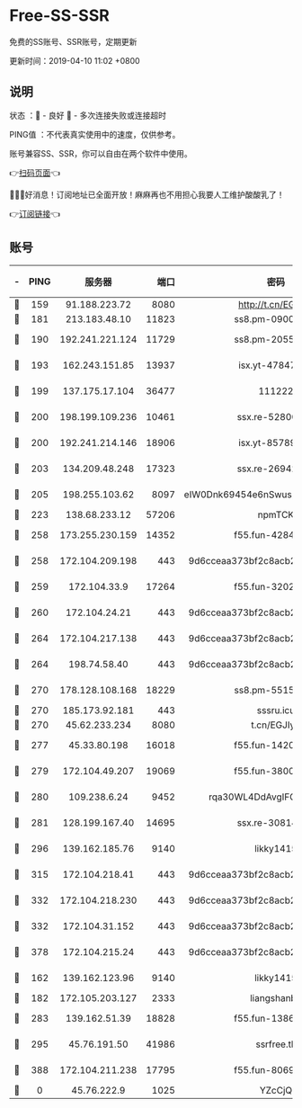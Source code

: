 # Free-SS-SSR

免费的SS账号、SSR账号，定期更新

更新时间：2019-04-10 11:02 +0800

## 说明

状态     ：🙂 - 良好 🙁 - 多次连接失败或连接超时

PING值   ：不代表真实使用中的速度，仅供参考。

账号兼容SS、SSR，你可以自由在两个软件中使用。

👉[扫码页面](https://liesauer.github.io/Free-SS-SSR/)👈

🎉🎉🎉好消息！订阅地址已全面开放！麻麻再也不用担心我要人工维护酸酸乳了！

👉[订阅链接](https://www.liesauer.net/yogurt/subscribe?ACCESS_TOKEN=DAYxR3mMaZAsaqUb)👈

## 账号

|-|PING|服务器|端口|密码|加密方式|区域|
|:----:|:----:|:-----:|-----:|:----:|:----:|:----:|
|🙂|159|91.188.223.72|8080|http://t.cn/EGJIyrl|rc4-md5|RU|
|🙂|181|213.183.48.10|11823|ss8.pm-09004026|rc4-md5|RU|
|🙂|190|192.241.221.124|11729|ss8.pm-20551388|aes-256-cfb|US|
|🙂|193|162.243.151.85|13937|isx.yt-47847621|aes-256-cfb|US|
|🙂|199|137.175.17.104|36477|111222|aes-256-cfb|US|
|🙂|200|198.199.109.236|10461|ssx.re-52800704|aes-256-cfb|US|
|🙂|200|192.241.214.146|18906|isx.yt-85789665|aes-256-cfb|US|
|🙂|203|134.209.48.248|17323|ssx.re-26942961|aes-256-cfb|US|
|🙂|205|198.255.103.62|8097|eIW0Dnk69454e6nSwuspv9DmS201tQ0D|aes-256-cfb|US|
|🙂|223|138.68.233.12|57206|npmTCK|rc4-md5|US|
|🙂|258|173.255.230.159|14352|f55.fun-42849450|aes-256-cfb|US|
|🙂|258|172.104.209.198|443|9d6cceaa373bf2c8acb22e60b6a58be6|aes-256-cfb|US|
|🙂|259|172.104.33.9|17264|f55.fun-32023519|aes-256-cfb|SG|
|🙂|260|172.104.24.21|443|9d6cceaa373bf2c8acb22e60b6a58be6|aes-256-cfb|US|
|🙂|264|172.104.217.138|443|9d6cceaa373bf2c8acb22e60b6a58be6|aes-256-cfb|US|
|🙂|264|198.74.58.40|443|9d6cceaa373bf2c8acb22e60b6a58be6|aes-256-cfb|US|
|🙂|270|178.128.108.168|18229|ss8.pm-55151453|aes-256-cfb|SG|
|🙂|270|185.173.92.181|443|sssru.icu|rc4-md5|RU|
|🙂|270|45.62.233.234|8080|t.cn/EGJIyrl|rc4-md5|CA|
|🙂|277|45.33.80.198|16018|f55.fun-14203121|aes-256-cfb|US|
|🙂|279|172.104.49.207|19069|f55.fun-38005392|aes-256-cfb|SG|
|🙂|280|109.238.6.24|9452|rqa30WL4DdAvgIFG6Fs3znzTa|aes-256-cfb|FR|
|🙂|281|128.199.167.40|14695|ssx.re-30814768|aes-256-cfb|SG|
|🙂|296|139.162.185.76|9140|likky1415|aes-256-cfb|DE|
|🙂|315|172.104.218.41|443|9d6cceaa373bf2c8acb22e60b6a58be6|aes-256-cfb|US|
|🙂|332|172.104.218.230|443|9d6cceaa373bf2c8acb22e60b6a58be6|aes-256-cfb|US|
|🙂|332|172.104.31.152|443|9d6cceaa373bf2c8acb22e60b6a58be6|aes-256-cfb|US|
|🙂|378|172.104.215.24|443|9d6cceaa373bf2c8acb22e60b6a58be6|aes-256-cfb|US|
|🙂|162|139.162.123.96|9140|likky1415|aes-256-cfb|JP|
|🙂|182|172.105.203.127|2333|liangshanbo|chacha20|JP|
|🙁|283|139.162.51.39|18828|f55.fun-13867294|aes-256-cfb|SG|
|🙁|295|45.76.191.50|41986|ssrfree.tk|aes-256-cfb|SG|
|🙁|388|172.104.211.238|17795|f55.fun-80693002|aes-256-cfb|US|
|🙁|0|45.76.222.9|1025|YZcCjQ|rc4-md5|JP|
